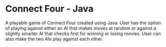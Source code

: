 # Connect Four - Java

A playable game of Connect Four created using Java. User has the option of playing against either an AI that makes moves at random or against a slightly smarter AI that checks first for winning or losing movies. User can also make the two AIs play against each other.  
